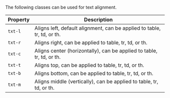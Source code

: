 The following classes can be used for text alignment.

| Property | Description |
| --- | --- |
| `txt-l` | Aligns left, default alignment, can be applied to table, tr, td, or th. |
| `txt-r` | Aligns right, can be applied to table, tr, td, or th. |
| `txt-c` | Aligns center (horizontally), can be applied to table, tr, td, or th. |
| `txt-t` | Aligns top, can be applied to table, tr, td, or th. |
| `txt-b` | Aligns bottom, can be applied to table, tr, td, or th. |
| `txt-m` | Aligns middle (vertically), can be applied to table, tr, td, or th. |